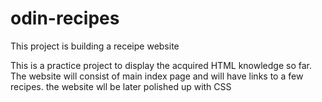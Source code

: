 # odin-recipes
This project is building a receipe website

This is a practice project to display the acquired HTML knowledge so far.
The website will consist of main index page and will have links to a few recipes.
the website wll be later polished up with CSS
